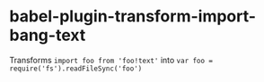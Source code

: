 # babel-plugin-transform-import-bang-text
Transforms `import foo from 'foo!text'` into `var foo = require('fs').readFileSync('foo')`

